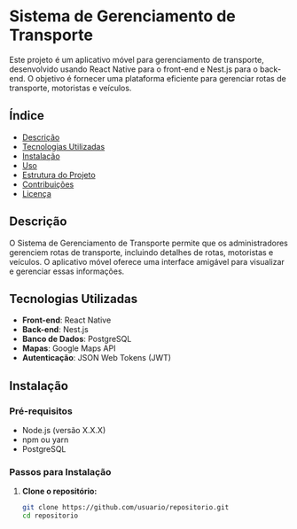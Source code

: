 # Sistema de Gerenciamento de Transporte

Este projeto é um aplicativo móvel para gerenciamento de transporte, desenvolvido usando React Native para o front-end e Nest.js para o back-end. O objetivo é fornecer uma plataforma eficiente para gerenciar rotas de transporte, motoristas e veículos.

## Índice
- [Descrição](#descrição)
- [Tecnologias Utilizadas](#tecnologias-utilizadas)
- [Instalação](#instalação)
- [Uso](#uso)
- [Estrutura do Projeto](#estrutura-do-projeto)
- [Contribuições](#contribuições)
- [Licença](#licença)

## Descrição
O Sistema de Gerenciamento de Transporte permite que os administradores gerenciem rotas de transporte, incluindo detalhes de rotas, motoristas e veículos. O aplicativo móvel oferece uma interface amigável para visualizar e gerenciar essas informações.

## Tecnologias Utilizadas
- **Front-end**: React Native
- **Back-end**: Nest.js
- **Banco de Dados**: PostgreSQL
- **Mapas**: Google Maps API
- **Autenticação**: JSON Web Tokens (JWT)

## Instalação

### Pré-requisitos
- Node.js (versão X.X.X)
- npm ou yarn
- PostgreSQL

### Passos para Instalação

1. **Clone o repositório:**
   ```bash
   git clone https://github.com/usuario/repositorio.git
   cd repositorio
